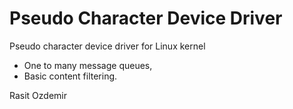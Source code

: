 # Pseudo Character Device Driver

Pseudo character device driver for Linux kernel
* One to many message queues,
* Basic content filtering.

Rasit Ozdemir

